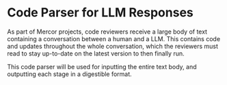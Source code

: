 # Code Parser for LLM Responses

As part of Mercor projects, code reviewers receive a large body of text containing a conversation between a human and a LLM. This contains code and updates throughout the whole conversation, which the reviewers must read to stay up-to-date on the latest version to then finally run.

This code parser will be used for inputting the entire text body, and outputting each stage in a digestible format.